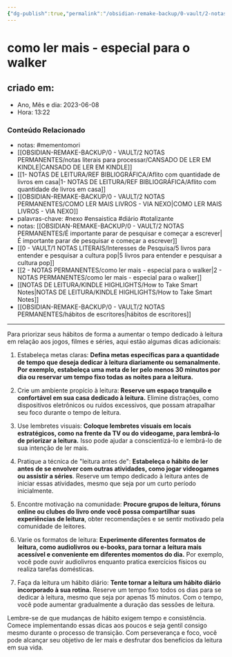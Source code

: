 ```yaml
---
{"dg-publish":true,"permalink":"/obsidian-remake-backup/0-vault/2-notas-permanentes/como-ler-mais-especial-para-o-walker-2/","tags":["permanente","mementomori","nexo","ensaistica","diário","totalizante"],"dgHomeLink":true,"dgShowLocalGraph":true,"dgShowFileTree":true,"dgEnableSearch":true,"noteIcon":""}
---
```


# como ler mais - especial para o walker

## criado em: 
-  Ano, Mês e dia: 2023-06-08
- Hora: 13:22

### Conteúdo Relacionado
- notas: #mementomori 
- [[OBSIDIAN-REMAKE-BACKUP/0 - VAULT/2 NOTAS PERMANENTES/notas literais para processar/CANSADO DE LER EM KINDLE\|CANSADO DE LER EM KINDLE]]
- [[1- NOTAS DE LEITURA/REF BIBLIOGRÁFICA/Aflito com quantidade de livros em casa\|1- NOTAS DE LEITURA/REF BIBLIOGRÁFICA/Aflito com quantidade de livros em casa]]
- [[OBSIDIAN-REMAKE-BACKUP/0 - VAULT/2 NOTAS PERMANENTES/COMO LER MAIS LIVROS - VIA NEXO\|COMO LER MAIS LIVROS - VIA NEXO]]
- palavras-chave: #nexo #ensaistica #diário #totalizante 
- notas: [[OBSIDIAN-REMAKE-BACKUP/0 - VAULT/2 NOTAS PERMANENTES/É importante parar de pesquisar e começar a escrever\|É importante parar de pesquisar e começar a escrever]]
- [[0 - VAULT/1 NOTAS LITERAIS/Interesses de Pesquisa/5 livros para entender e pesquisar a cultura pop\|5 livros para entender e pesquisar a cultura pop]]
- [[2 - NOTAS PERMANENTES/como ler mais - especial para o walker\|2 - NOTAS PERMANENTES/como ler mais - especial para o walker]]
- [[NOTAS DE LEITURA/KINDLE HIGHLIGHTS/How to Take Smart Notes\|NOTAS DE LEITURA/KINDLE HIGHLIGHTS/How to Take Smart Notes]]
- [[OBSIDIAN-REMAKE-BACKUP/0 - VAULT/2 NOTAS PERMANENTES/hábitos de escritores\|hábitos de escritores]]

---

Para priorizar seus hábitos de forma a aumentar o tempo dedicado à leitura em relação aos jogos, filmes e séries, aqui estão algumas dicas adicionais:

1. Estabeleça metas claras: **Defina metas específicas para a quantidade de tempo que deseja dedicar à leitura diariamente ou semanalmente. Por exemplo, estabeleça uma meta de ler pelo menos 30 minutos por dia ou reservar um tempo fixo todas as noites para a leitura.**

2. Crie um ambiente propício à leitura: **Reserve um espaço tranquilo e confortável em sua casa dedicado à leitura.** Elimine distrações, como dispositivos eletrônicos ou ruídos excessivos, que possam atrapalhar seu foco durante o tempo de leitura.

3. Use lembretes visuais: **Coloque lembretes visuais em locais estratégicos, como na frente da TV ou do videogame, para lembrá-lo de priorizar a leitura.** Isso pode ajudar a conscientizá-lo e lembrá-lo de sua intenção de ler mais.

4. Pratique a técnica de "leitura antes de": **Estabeleça o hábito de ler antes de se envolver com outras atividades, como jogar videogames ou assistir a séries**. Reserve um tempo dedicado à leitura antes de iniciar essas atividades, mesmo que seja por um curto período inicialmente.

5. Encontre motivação na comunidade: **Procure grupos de leitura, fóruns online ou clubes do livro onde você possa compartilhar suas experiências de leitura**, obter recomendações e se sentir motivado pela comunidade de leitores.

6. Varie os formatos de leitura: **Experimente diferentes formatos de leitura, como audiolivros ou e-books, para tornar a leitura mais acessível e conveniente em diferentes momentos do dia.** Por exemplo, você pode ouvir audiolivros enquanto pratica exercícios físicos ou realiza tarefas domésticas.

7. Faça da leitura um hábito diário: **Tente tornar a leitura um hábito diário incorporado à sua rotina.** Reserve um tempo fixo todos os dias para se dedicar à leitura, mesmo que seja por apenas 15 minutos. Com o tempo, você pode aumentar gradualmente a duração das sessões de leitura.

Lembre-se de que mudanças de hábito exigem tempo e consistência. Comece implementando essas dicas aos poucos e seja gentil consigo mesmo durante o processo de transição. Com perseverança e foco, você pode alcançar seu objetivo de ler mais e desfrutar dos benefícios da leitura em sua vida.
